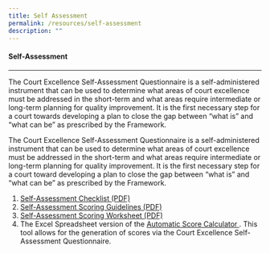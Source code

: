 ```yaml
---
title: Self Assessment
permalink: /resources/self-assessment
description: ""
---
```

#### **Self-Assessment**
---

The Court Excellence Self-Assessment Questionnaire is a self-administered instrument that can be used to determine what areas of court excellence must be addressed in the short-term and what areas require intermediate or long-term planning for quality improvement. It is the first necessary step for a court towards developing a plan to close the gap between “what is” and “what can be” as prescribed by the Framework. 

The Court Excellence Self-Assessment Questionnaire is a self-administered instrument that can be used to determine what areas of court excellence must be addressed in the short-term and what areas require intermediate or long-term planning for quality improvement. It is the first necessary step for a court toward developing a plan to close the gap between “what is” and “what can be” as prescribed by the Framework. 

1. [Self-Assessment Checklist (PDF)](/files/self-assessment/1-Self-Assessment-Checklist.pdf)
2. [Self-Assessment Scoring Guidelines (PDF)](/files/self-assessment/2-Self-Assessment-Scoring-Guidelines.pdf)
3. [Self-Assessment Scoring Worksheet (PDF)](/files/self-assessment/3-Self-Assessment-Scoring-Worksheet.pdf)
4. The Excel Spreadsheet version of the [Automatic Score Calculator ](https://www.courtexcellence.com/resources/self-assessment).
This tool allows for the generation of scores via the Court Excellence Self-Assessment Questionnaire.